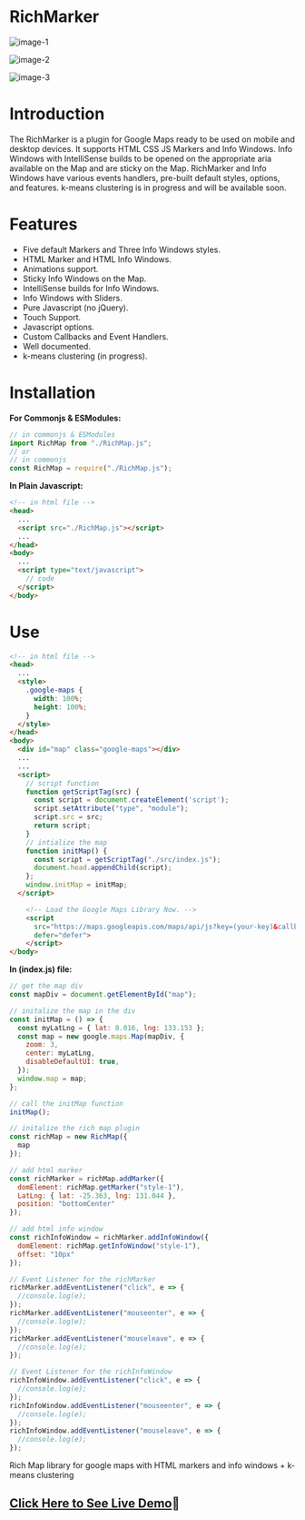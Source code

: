 # RichMarker

![image-1](https://user-images.githubusercontent.com/31973579/153803043-432b47d9-deea-4142-897a-039904e0ff6d.jpg)

![image-2](https://user-images.githubusercontent.com/31973579/153803073-4d1f2730-cbaa-4d24-a72f-567180890087.jpg)

![image-3](https://user-images.githubusercontent.com/31973579/153803080-d0b311bf-23c5-416a-9cd5-461affe8396c.jpg)

# Introduction
The RichMarker is a plugin for Google Maps ready to be used on mobile and desktop devices. It supports HTML CSS JS Markers and Info Windows. Info Windows with IntelliSense builds to be opened on the appropriate aria available on the Map and are sticky on the Map. RichMarker and Info Windows have various events handlers, pre-built default styles, options, and features. k-means clustering is in progress and will be available soon. 

# Features
- Five default Markers and Three Info Windows styles.
- HTML Marker and HTML Info Windows.
- Animations support.
- Sticky Info Windows on the Map.
- IntelliSense builds for Info Windows.
- Info Windows with Sliders.
- Pure Javascript (no jQuery).
- Touch Support.
- Javascript options.
- Custom Callbacks and Event Handlers.
- Well documented.
- k-means clustering (in progress).

# Installation

**For Commonjs & ESModules:**

```js
// in commonjs & ESModules
import RichMap from "./RichMap.js";
// or
// in commonjs
const RichMap = require("./RichMap.js");
```

**In Plain Javascript:**

```html
<!-- in html file -->
<head>
  ...
  <script src="./RichMap.js"></script>
  ...
</head>
<body>
  ...
  <script type="text/javascript">
    // code
  </script>
</body>
```

# Use

```html
<!-- in html file -->
<head>
  ...
  <style>
    .google-maps {
      width: 100%;
      height: 100%;
    }
  </style>
</head>
<body>
  <div id="map" class="google-maps"></div>
  ...
  ...
  <script>
    // script function
    function getScriptTag(src) {
      const script = document.createElement('script');
      script.setAttribute("type", "module");
      script.src = src;
      return script;
    }
    // intialize the map
    function initMap() {
      const script = getScriptTag("./src/index.js");
      document.head.appendChild(script);
    };
    window.initMap = initMap;
  </script>

    <!-- Load the Google Maps Library Now. -->
    <script
      src="https://maps.googleapis.com/maps/api/js?key=(your-key)&callback=initMap&libraries=&v=weekly"
      defer="defer">
    </script>
</body>
```

**In (index.js) file:**

```js
// get the map div
const mapDiv = document.getElementById("map");

// initalize the map in the div
const initMap = () => {
  const myLatLng = { lat: 8.016, lng: 133.153 };
  const map = new google.maps.Map(mapDiv, {
    zoom: 3,
    center: myLatLng,
    disableDefaultUI: true,
  });
  window.map = map;
};

// call the initMap function
initMap();

// initalize the rich map plugin
const richMap = new RichMap({
  map
});

// add html marker
const richMarker = richMap.addMarker({
  domElement: richMap.getMarker("style-1"),
  LatLng: { lat: -25.363, lng: 131.044 },
  position: "bottomCenter"
});

// add html info window
const richInfoWindow = richMarker.addInfoWindow({
  domElement: richMap.getInfoWindow("style-1"),
  offset: "10px"
});

// Event Listener for the richMarker
richMarker.addEventListener("click", e => {
  //console.log(e);
});
richMarker.addEventListener("mouseenter", e => {
  //console.log(e);
});
richMarker.addEventListener("mouseleave", e => {
  //console.log(e);
});

// Event Listener for the richInfoWindow
richInfoWindow.addEventListener("click", e => {
  //console.log(e);
});
richInfoWindow.addEventListener("mouseenter", e => {
  //console.log(e);
});
richInfoWindow.addEventListener("mouseleave", e => {
  //console.log(e);
});
```



Rich Map library for google maps with HTML markers and info windows + k-means clustering



## [Click Here to See Live Demo](https://sllujaan.github.io/RichMarker/)🚀
